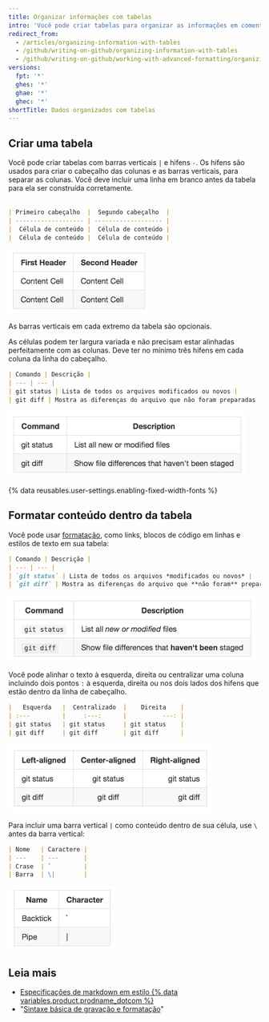 ```yaml
---
title: Organizar informações com tabelas
intro: 'Você pode criar tabelas para organizar as informações em comentários, problemas, pull requests e wikis.'
redirect_from:
  - /articles/organizing-information-with-tables
  - /github/writing-on-github/organizing-information-with-tables
  - /github/writing-on-github/working-with-advanced-formatting/organizing-information-with-tables
versions:
  fpt: '*'
  ghes: '*'
  ghae: '*'
  ghec: '*'
shortTitle: Dados organizados com tabelas
---
```


## Criar uma tabela

Você pode criar tabelas com barras verticais `|` e hifens `-`. Os hifens são usados para criar o cabeçalho das colunas e as barras verticais, para separar as colunas. Você deve incluir uma linha em branco antes da tabela para ela ser construída corretamente.

```markdown

| Primeiro cabeçalho  |  Segundo cabeçalho  |
| ------------------- | ------------------- |
|  Célula de conteúdo |  Célula de conteúdo |
|  Célula de conteúdo |  Célula de conteúdo |
```

![Tabela construída](/assets/images/help/writing/table-basic-rendered.png)

As barras verticais em cada extremo da tabela são opcionais.

As células podem ter largura variada e não precisam estar alinhadas perfeitamente com as colunas. Deve ter no mínimo três hifens em cada coluna da linha do cabeçalho.

```markdown
| Comando | Descrição |
| --- | --- |
| git status | Lista de todos os arquivos modificados ou novos |
| git diff | Mostra as diferenças do arquivo que não foram preparadas |
```

![Tabela construída com largura de célula variada](/assets/images/help/writing/table-varied-columns-rendered.png)

{% data reusables.user-settings.enabling-fixed-width-fonts %}

## Formatar conteúdo dentro da tabela

Você pode usar [formatação](/articles/basic-writing-and-formatting-syntax), como links, blocos de código em linhas e estilos de texto em sua tabela:

```markdown
| Comando | Descrição |
| --- | --- |
| `git status` | Lista de todos os arquivos *modificados ou novos* |
| `git diff` | Mostra as diferenças do arquivo que **não foram** preparadas |
```

![Tabela construída com texto formatado](/assets/images/help/writing/table-inline-formatting-rendered.png)

Você pode alinhar o texto à esquerda, direita ou centralizar uma coluna incluindo dois pontos `:` à esquerda, direita ou nos dois lados dos hifens que estão dentro da linha de cabeçalho.

```markdown
|   Esquerda   |  Centralizado  |    Direita    |
| :---         |     :---:      |          ---: |
| git status   | git status     | git status    |
| git diff     | git diff       | git diff      |
```

![Tabela construída com alinhamento de texto à esquerda, centralizado e à direita](/assets/images/help/writing/table-aligned-text-rendered.png)

Para incluir uma barra vertical `|` como conteúdo dentro de sua célula, use `\` antes da barra vertical:

```markdown
| Nome   | Caractere |
| ---    | ---       |
| Crase  | `         |
| Barra  | \|        |
```

![Tabela construída com barra vertical solta](/assets/images/help/writing/table-escaped-character-rendered.png)

## Leia mais

- [Especificações de markdown em estilo {% data variables.product.prodname_dotcom %}](https://github.github.com/gfm/)
- "[Sintaxe básica de gravação e formatação](/articles/basic-writing-and-formatting-syntax)"
